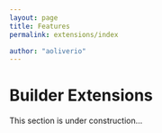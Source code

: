 ```yaml
---
layout: page
title: Features
permalink: extensions/index

author: "aoliverio"
---
```


# Builder Extensions

This section is under construction...